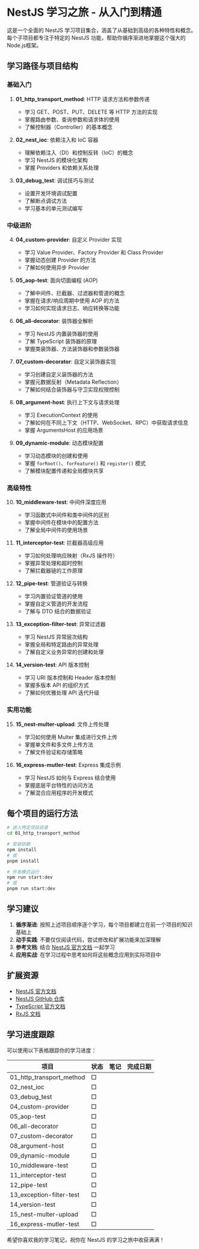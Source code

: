 # NestJS 学习之旅 - 从入门到精通

这是一个全面的 NestJS 学习项目集合，涵盖了从基础到高级的各种特性和概念。每个子项目都专注于特定的 NestJS 功能，帮助你循序渐进地掌握这个强大的Node.js框架。

## 学习路径与项目结构

### 基础入门
1. **01_http_transport_method**: HTTP 请求方法和参数传递
   - 学习 GET、POST、PUT、DELETE 等 HTTP 方法的实现
   - 掌握路由参数、查询参数和请求体的使用
   - 了解控制器（Controller）的基本概念

2. **02_nest_ioc**: 依赖注入和 IoC 容器
   - 理解依赖注入（DI）和控制反转（IoC）的概念
   - 学习 NestJS 的模块化架构
   - 掌握 Providers 和依赖关系处理

3. **03_debug_test**: 调试技巧与测试
   - 设置开发环境调试配置
   - 了解断点调试方法
   - 学习基本的单元测试编写

### 中级进阶
4. **04_custom-provider**: 自定义 Provider 实现
   - 学习 Value Provider、Factory Provider 和 Class Provider
   - 掌握动态创建 Provider 的方法
   - 了解如何使用异步 Provider

5. **05_aop-test**: 面向切面编程 (AOP)
   - 了解中间件、拦截器、过滤器和管道的概念
   - 掌握在请求/响应周期中使用 AOP 的方法
   - 学习如何实现请求日志、响应转换等功能

6. **06_all-decorator**: 装饰器全解析
   - 学习 NestJS 内置装饰器的使用
   - 了解 TypeScript 装饰器的原理
   - 掌握类装饰器、方法装饰器和参数装饰器

7. **07_custom-decorator**: 自定义装饰器实现
   - 学习创建自定义装饰器的方法
   - 掌握元数据反射（Metadata Reflection）
   - 了解如何结合装饰器与守卫实现权限控制

8. **08_argument-host**: 执行上下文与请求处理
   - 学习 ExecutionContext 的使用
   - 了解如何在不同上下文（HTTP、WebSocket、RPC）中获取请求信息
   - 掌握 ArgumentsHost 的应用场景

9. **09_dynamic-module**: 动态模块配置
   - 学习动态模块的创建和使用
   - 掌握 `forRoot()`、`forFeature()` 和 `register()` 模式
   - 了解模块配置传递和全局模块共享

### 高级特性
10. **10_middleware-test**: 中间件深度应用
    - 学习函数式中间件和类中间件的区别
    - 掌握中间件在模块中的配置方法
    - 了解全局中间件的使用场景

11. **11_interceptor-test**: 拦截器高级应用
    - 学习如何处理响应映射（RxJS 操作符）
    - 掌握异常处理和超时控制
    - 了解拦截器链的工作原理

12. **12_pipe-test**: 管道验证与转换
    - 学习内置验证管道的使用
    - 掌握自定义管道的开发流程
    - 了解与 DTO 结合的数据验证

13. **13_exception-filter-test**: 异常过滤器
    - 学习 NestJS 异常层次结构
    - 掌握全局和特定路由的异常处理
    - 了解自定义业务异常的创建和处理

14. **14_version-test**: API 版本控制
    - 学习 URI 版本控制和 Header 版本控制
    - 掌握多版本 API 的组织方式
    - 了解如何优雅处理 API 迭代升级

### 实用功能
15. **15_nest-multer-upload**: 文件上传处理
    - 学习如何使用 Multer 集成进行文件上传
    - 掌握单文件和多文件上传方法
    - 了解文件验证和存储策略

16. **16_express-mutler-test**: Express 集成示例
    - 学习 NestJS 如何与 Express 结合使用
    - 掌握底层平台特性的访问方法
    - 了解混合应用程序的开发模式

## 每个项目的运行方法

```bash
# 进入特定项目目录
cd 01_http_transport_method

# 安装依赖
npm install
# 或
pnpm install

# 开发模式运行
npm run start:dev
# 或
pnpm run start:dev
```

## 学习建议

1. **循序渐进**: 按照上述项目顺序逐个学习，每个项目都建立在前一个项目的知识基础上
2. **动手实践**: 不要仅仅阅读代码，尝试修改和扩展功能来加深理解
3. **参考文档**: 结合 [NestJS 官方文档](https://docs.nestjs.com/) 一起学习
4. **应用实战**: 在学习过程中思考如何将这些概念应用到实际项目中

## 扩展资源

- [NestJS 官方文档](https://docs.nestjs.com/)
- [NestJS GitHub 仓库](https://github.com/nestjs/nest)
- [TypeScript 官方文档](https://www.typescriptlang.org/docs/)
- [RxJS 文档](https://rxjs.dev/guide/overview)

## 学习进度跟踪

可以使用以下表格跟踪你的学习进度：

| 项目 | 状态 | 笔记 | 完成日期 |
|-----|------|-----|---------|
| 01_http_transport_method | □ | | |
| 02_nest_ioc | □ | | |
| 03_debug_test | □ | | |
| 04_custom-provider | □ | | |
| 05_aop-test | □ | | |
| 06_all-decorator | □ | | |
| 07_custom-decorator | □ | | |
| 08_argument-host | □ | | |
| 09_dynamic-module | □ | | |
| 10_middleware-test | □ | | |
| 11_interceptor-test | □ | | |
| 12_pipe-test | □ | | |
| 13_exception-filter-test | □ | | |
| 14_version-test | □ | | |
| 15_nest-multer-upload | □ | | |
| 16_express-mutler-test | □ | | |

希望你喜欢我的学习笔记，祝你在 NestJS 的学习之旅中收获满满！ 